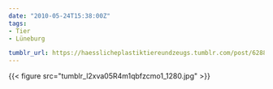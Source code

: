 ```yaml
---
date: "2010-05-24T15:38:00Z"
tags:
- Tier
- Lüneburg

tumblr_url: https://haesslicheplastiktiereundzeugs.tumblr.com/post/628838623
---
```

{{< figure src="tumblr_l2xva05R4m1qbfzcmo1_1280.jpg" >}}
